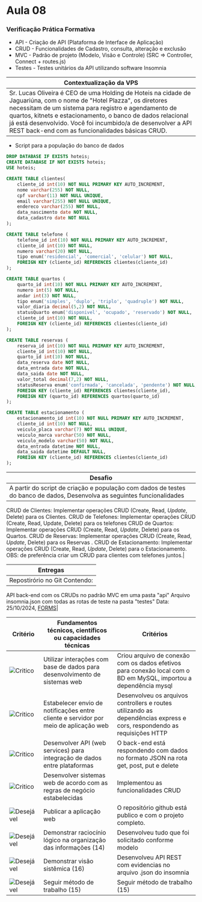 # Aula 08
### Verificação Prática Formativa
- API - Criação de API (Plataforma de Interface de Aplicação)
- CRUD - Funcionalidades de Cadastro, consulta, alteração e exclusão
- MVC - Padrão de projeto (Modelo, Visão e Controle) (SRC => Controller, Connect + routes.js)
- Testes - Testes unitários da API utilizando software Insomnia

|Contextualização da VPS|
|-|
|Sr. Lucas Oliveira é CEO de uma Holding de Hoteis na cidade de Jaguariúna, com o nome de "Hotel Plazza", os diretores necessitam de um sistema para registro e agendamento de quartos, kitnets e estacionamento, o banco de dados relacional já está desenvolvido. Você foi incumbido/a de desenvolver a API REST back-end com as funcionalidades básicas CRUD.|

- Script para a população do banco de dados

```SQL
DROP DATABASE IF EXISTS hoteis;
CREATE DATABASE IF NOT EXISTS hoteis;
USE hoteis;

CREATE TABLE clientes(
    cliente_id int(10) NOT NULL PRIMARY KEY AUTO_INCREMENT,
    nome varchar(255) NOT NULL,
    cpf varchar(11) NOT NULL UNIQUE,
    email varchar(255) NOT NULL UNIQUE,
    endereco varchar(255) NOT NULL,
    data_nascimento date NOT NULL,
    data_cadastro date NOT NULL   
);

CREATE TABLE telefone (
    telefone_id int(10) NOT NULL PRIMARY KEY AUTO_INCREMENT,
    cliente_id int(10) NOT NULL,
    numero varchar(20) NOT NULL,
    tipo enum('residencial', 'comercial', 'celular') NOT NULL,
    FOREIGN KEY (cliente_id) REFERENCES clientes(cliente_id)
);

CREATE TABLE quartos (
    quarto_id int(10) NOT NULL PRIMARY KEY AUTO_INCREMENT,
    numero int(5) NOT NULL,
    andar int(3) NOT NULL,
    tipo enum('simples', 'duplo', 'triplo', 'quadruple') NOT NULL,
    valor_diaria decimal(5,2) NOT NULL,
    statusQuarto enum('disponivel', 'ocupado', 'reservado') NOT NULL,
    cliente_id int(10) NOT NULL,
    FOREIGN KEY (cliente_id) REFERENCES clientes(cliente_id)
);

CREATE TABLE reservas (
    reserva_id int(10) NOT NULL PRIMARY KEY AUTO_INCREMENT,
    cliente_id int(10) NOT NULL,
    quarto_id int(10) NOT NULL,
    data_reserva date NOT NULL,
    data_entrada date NOT NULL,
    data_saida date NOT NULL,
    valor_total decimal(7,2) NOT NULL,
    statusReserva enum('confirmada', 'cancelada', 'pendente') NOT NULL,
    FOREIGN KEY (cliente_id) REFERENCES clientes(cliente_id),
    FOREIGN KEY (quarto_id) REFERENCES quartos(quarto_id)
);

CREATE TABLE estacionamento (
    estacionamento_id int(10) NOT NULL PRIMARY KEY AUTO_INCREMENT,
    cliente_id int(10) NOT NULL,
    veiculo_placa varchar(7) NOT NULL UNIQUE,
    veiculo_marca varchar(50) NOT NULL,
    veiculo_modelo varchar(50) NOT NULL,
    data_entrada datetime NOT NULL,
    data_saida datetime DEFAULT NULL,
    FOREIGN KEY (cliente_id) REFERENCES clientes(cliente_id)
);
```
|Desafio|
|-|
|A partir do script de criação e população com dados de testes do banco de dados, Desenvolva as seguintes funcionalidades
CRUD de Clientes: Implementar operações CRUD (Create, Read, *Update*, Delete) para os Clientes.
CRUD de Telefones: Implementar operações CRUD (Create, Read, Update, Delete) para os telefones
CRUD de Quartos:  Implementar operações CRUD (Create, Read, *Update*, Delete) para os Quartos.
CRUD de Reservas:  Implementar operações CRUD (Create, Read, *Update*, Delete) para os  Reservas .
CRUD de Estacionamento:  Implementar operações CRUD (Create, Read, *Update*, Delete) para o Estacionamento.
OBS: de preferência criar um CRUD para clientes com telefones juntos.|

|Entregas|
|-|
|Repostirório no Git Contendo:
API back-end com os CRUDs no padrão MVC em uma pasta "api"
Arquivo insomnia.json com todas as rotas de teste na pasta "testes"
Data: 25/10/2024, <a href="https://forms.gle/Qr8VFXnTTDrv6ppu9">FORMS</a>|



|Critério|Fundamentos técnicos, científicos ou capacidades técnicas|Critérios|
|-|-|-|
|![Critico](https://raw.githubusercontent.com/wellifabio/senai2023/main/outros/assets/critico.png)|Utilizar interações com base de dados para desenvolvimento de sistemas web|Criou arquivo de conexão com os dados efetivos para conexão local com o BD em MySQL, importou a dependência mysql|
|![Critico](https://raw.githubusercontent.com/wellifabio/senai2023/main/outros/assets/critico.png)|Estabelecer envio de notificações entre cliente e servidor por meio de aplicação web|Desenvolveu os arquivos controllers e routes utilizando as dependências express e cors, respondendo as requisições HTTP|
|![Critico](https://raw.githubusercontent.com/wellifabio/senai2023/main/outros/assets/critico.png)|Desenvolver API (web services) para integração de dados entre plataformas|O back-end está respondendo com dados no formato JSON na rota get, post, put e delete|
|![Critico](https://raw.githubusercontent.com/wellifabio/senai2023/main/outros/assets/critico.png)|Desenvolver sistemas web de acordo com as regras de negócio estabelecidas|Implementou as funcionalidades CRUD|	
|![Desejável](https://raw.githubusercontent.com/wellifabio/senai2023/main/outros/assets/desejavel.png)|Publicar a aplicação web|O repositório github está publico e com o projeto completo.|
|![Desejável](https://raw.githubusercontent.com/wellifabio/senai2023/main/outros/assets/desejavel.png)|Demonstrar raciocínio lógico na organização das informações (14)|Desenvolveu tudo que foi solicitado conforme modelo|
|![Desejável](https://raw.githubusercontent.com/wellifabio/senai2023/main/outros/assets/desejavel.png)|Demonstrar visão sistêmica (16)|Desenvolveu API REST com evidencias no arquivo .json do insomnia|
|![Desejável](https://raw.githubusercontent.com/wellifabio/senai2023/main/outros/assets/desejavel.png)|Seguir método de trabalho (15)|Seguir método de trabalho (15)|
